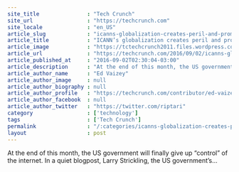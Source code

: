 ```yaml
---
site_title               : "Tech Crunch"
site_url                 : "https://techcrunch.com"
site_locale              : "en_US"
article_slug             : "icanns-globalization-creates-peril-and-promise"
article_title            : "ICANN’s globalization creates peril and promise"
article_image            : "https://tctechcrunch2011.files.wordpress.com/2016/09/16499131321_5f8c38870a_k.jpg?w=764&h=400&crop=1"
article_url              : "https://techcrunch.com/2016/09/02/icanns-globalization-creates-peril-and-promise/"
article_published_at     : "2016-09-02T02:30:04-03:00"
article_description      : "At the end of this month, the US government will finally give up “control” of the internet. In a quiet blogpost, Larry Strickling, the US government’s..."
article_author_name      : "Ed Vaizey"
article_author_image     : null
article_author_biography : null
article_author_profile   : "https://techcrunch.com/contributor/ed-vaizey/"
article_author_facebook  : null
article_author_twitter   : "https://twitter.com/riptari"
category                 : ['technology']
tags                     : ['Tech Crunch']
permalink                : "/:categories/icanns-globalization-creates-peril-and-promise/"
layout                   : post
---
```


At the end of this month, the US government will finally give up “control” of the internet. In a quiet blogpost, Larry Strickling, the US government’s...
